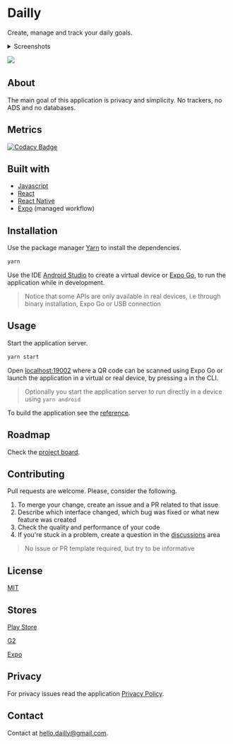 # Dailly

Create, manage and track your daily goals.

<details>
  <summary>Screenshots</summary>

  <img src="./visual/mockups/createFramed.png" width="250px" />
  
  <img src="./visual/mockups/goalsFramed.png" width="250px" />
  
  <img src="./visual/mockups/updateFramed.png" width="250px" />
</details>

[![](https://i.imgur.com/LAKxpYE.png)](https://play.google.com/store/apps/details?id=com.dailly.dailly)

## About

The main goal of this application is privacy and simplicity. No trackers, no ADS and no databases.

## Metrics

[![Codacy Badge](https://app.codacy.com/project/badge/Grade/cb1e669938fe45c38c39c2a4b1d650f8)](https://www.codacy.com?utm_source=github.com&utm_medium=referral&utm_content=hydroxion/dailly&utm_campaign=Badge_Grade)

## Built with

- [Javascript](https://developer.mozilla.org/en-US/docs/Web/JavaScript)
- [React](https://reactjs.org/)
- [React Native](https://reactnative.dev/)
- [Expo](https://expo.io/) (managed workflow)

## Installation

Use the package manager [Yarn](https://yarnpkg.com/getting-started/install) to install the dependencies.

```bash
yarn
```

Use the IDE [Android Studio](https://developer.android.com/studio/install) to create a virtual device or [Expo Go](https://expo.io/client), to run the application while in development.

> Notice that some APIs are only available in real devices, i.e through binary installation, Expo Go or USB connection

## Usage

Start the application server.

```sh
yarn start
```

Open [localhost:19002](http://localhost:19002/) where a QR code can be scanned using Expo Go or launch the application in a virtual or real device, by pressing `a` in the CLI.

> Optionally you start the application server to run directly in a device using `yarn android`

To build the application see the [reference](https://docs.expo.io/distribution/building-standalone-apps/#3-start-the-build).

## Roadmap

Check the [project board](https://github.com/hydroxion/dailly/projects).

## Contributing

Pull requests are welcome. Please, consider the following.

1. To merge your change, create an issue and a PR related to that issue
2. Describe which interface changed, which bug was fixed or what new feature was created
3. Check the quality and performance of your code
4. If you're stuck in a problem, create a question in the [discussions](https://github.com/hydroxion/dailly/discussions) area

> No issue or PR template required, but try to be informative

## License

[MIT](./LICENSE.md)

## Stores

[Play Store](https://play.google.com/store/apps/details?id=com.dailly.dailly)

[G2](https://www.g2.com/products/dailly/reviews)

[Expo](https://expo.io/@sphinxs/projects/dailly)

## Privacy

For privacy issues read the application [Privacy Policy](https://audaxly.com/privacy-policy?code=kojej1j04hvs8e).

## Contact

Contact at <a href="mailto:hello.dailly@gmail.com">hello.dailly@gmail.com</a>.
